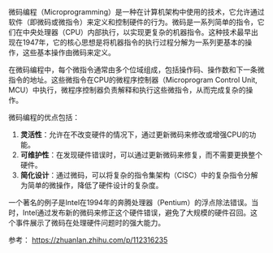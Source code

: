  微码编程（Microprogramming）是一种在计算机架构中使用的技术，它允许通过软件（即微码或微指令）来定义和控制硬件的行为。微码是一系列简单的指令，它们在中央处理器（CPU）内部执行，以实现更复杂的机器指令。这种技术最早出现在1947年，它的核心思想是将机器指令的执行过程分解为一系列更基本的操作，这些基本操作由微码来定义。

在微码编程中，每个微指令通常由多个位域组成，包括操作码、操作数和下一条微指令的地址。这些微指令在CPU的微程序控制器（Microprogram Control Unit, MCU）中执行，微程序控制器负责解释和执行这些微指令，从而完成复杂的操作。

微码编程的优点包括：

1. **灵活性**：允许在不改变硬件的情况下，通过更新微码来修改或增强CPU的功能。
2. **可维护性**：在发现硬件错误时，可以通过更新微码来修复，而不需要更换整个硬件。
3. **简化设计**：通过微码，可以将复杂的指令集架构（CISC）中的复杂指令分解为简单的微操作，降低了硬件设计的复杂度。

一个著名的例子是Intel在1994年的奔腾处理器（Pentium）的浮点除法错误。当时，Intel通过发布新的微码来修正这个硬件错误，避免了大规模的硬件召回。这个事件展示了微码在处理硬件问题时的强大能力。


参考： https://zhuanlan.zhihu.com/p/112316235
